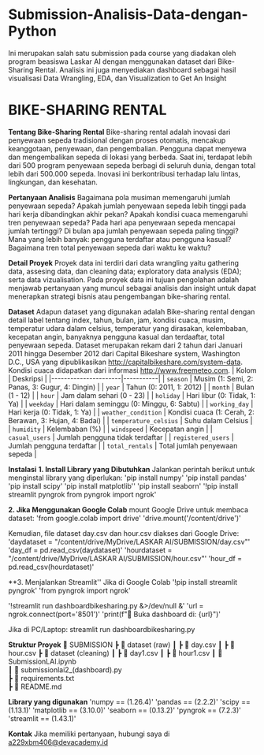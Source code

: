 # Submission-Analisis-Data-dengan-Python
Ini merupakan salah satu submission pada course yang diadakan oleh program beasiswa Laskar AI dengan menggunakan dataset dari Bike-Sharing Rental. Analisis ini juga menyediakan dashboard sebagai hasil visualisasi Data Wrangling, EDA, dan Visualization to Get An Insight

# BIKE-SHARING RENTAL 
**Tentang Bike-Sharing Rental**
Bike-sharing rental adalah inovasi dari penyewaan sepeda tradisional dengan proses otomatis, mencakup keanggotaan, penyewaan, dan pengembalian. Pengguna dapat menyewa dan mengembalikan sepeda di lokasi yang berbeda. Saat ini, terdapat lebih dari 500 program penyewaan sepeda berbagi di seluruh dunia, dengan total lebih dari 500.000 sepeda. Inovasi ini berkontribusi terhadap lalu lintas, lingkungan, dan kesehatan.

**Pertanyaan Analisis**
Bagaimana pola musiman memengaruhi jumlah penyewaan sepeda?
Apakah jumlah penyewaan sepeda lebih tinggi pada hari kerja dibandingkan akhir pekan?
Apakah kondisi cuaca memengaruhi tren penyewaan sepeda?
Pada hari apa penyewaan sepeda mencapai jumlah tertinggi?
Di bulan apa jumlah penyewaan sepeda paling tinggi?
Mana yang lebih banyak: pengguna terdaftar atau pengguna kasual?
Bagaimana tren total penyewaan sepeda dari waktu ke waktu?

**Detail Proyek**
Proyek data ini terdiri dari data wrangling yaitu gathering data, assesing data, dan cleaning data; exploratory data analysis (EDA); serta data vizualisation.
Pada proyek data ini tujuan pengolahan adalah menjawab pertanyaan yang muncul sebagai analisis dan insight untuk dapat menerapkan strategi bisnis atau pengembangan bike-sharing rental.

**Dataset**
Adapun dataset yang digunakan adalah Bike-sharing rental dengan detail label tentang index, tahun, bulan, jam, kondisi cuaca, musim, temperatur udara dalam celsius, temperatur yang dirasakan, kelembaban, kecepatan angin, banyaknya pengguna kasual dan terdaaftar, total penyewaan sepeda.
Dataset merupakan rekam dari 2 tahun dari Januari 2011 hingga Desember 2012 dari Capital Bikeshare system, Washington D.C., USA yang dipublikasikan http://capitalbikeshare.com/system-data. 
Kondisi cuaca didapatkan dari informasi http://www.freemeteo.com.
| Kolom                 | Deskripsi |
|----------------------|-----------|
| `season`            | Musim (1: Semi, 2: Panas, 3: Gugur, 4: Dingin) |
| `year`              | Tahun (0: 2011, 1: 2012) |
| `month`             | Bulan (1 - 12) |
| `hour`              | Jam dalam sehari (0 - 23) |
| `holiday`           | Hari libur (0: Tidak, 1: Ya) |
| `weekday`           | Hari dalam seminggu (0: Minggu, 6: Sabtu) |
| `working_day`       | Hari kerja (0: Tidak, 1: Ya) |
| `weather_condition` | Kondisi cuaca (1: Cerah, 2: Berawan, 3: Hujan, 4: Badai) |
| `temperature_celsius` | Suhu dalam Celsius |
| `humidity`          | Kelembaban (%) |
| `windspeed`        | Kecepatan angin |
| `casual_users`      | Jumlah pengguna tidak terdaftar |
| `registered_users`  | Jumlah pengguna terdaftar |
| `total_rentals`     | Total jumlah penyewaan sepeda |

**Instalasi**
**1. Install Library yang Dibutuhkan**
Jalankan perintah berikut untuk menginstal library yang diperlukan:
'pip install numpy'
'pip install pandas'
'pip install scipy'
'pip install matplotlib''
'pip install seaborn'
'!pip install streamlit pyngrok
from pyngrok import ngrok'

**2.  Jika Menggunakan Google Colab**
mount Google Drive untuk membaca dataset:
'from google.colab import drive'
'drive.mount('/content/drive')'

Kemudian, file dataset day.csv dan hour.csv diakses dari Google Drive:
'daydataset = "/content/drive/MyDrive/LASKAR AI/SUBMISSION/day.csv"'
'day_df = pd.read_csv(daydataset)'
'hourdataset = "/content/drive/MyDrive/LASKAR AI/SUBMISSION/hour.csv"'
'hour_df = pd.read_csv(hourdataset)'

**3.  Menjalankan Streamlit''
Jika di Google Colab
'!pip install streamlit pyngrok'
'from pyngrok import ngrok'

'!streamlit run dashboardbikesharing.py &>/dev/null &'
'url = ngrok.connect(port='8501')'
'print(f"🎯 Buka dashboard di: {url}")'

Jika di PC/Laptop:
streamlit run dashboardbikesharing.py

**Struktur Proyek**
📂 SUBMISSION
 ┣ 📂 dataset (raw)
 ┃ ┣ 📄 day.csv
 ┃ ┣ 📄 hour.csv
 ┣ 📂 dataset (cleaning)
 ┃ ┣ 📄 day1.csv
 ┃ ┣ 📄 hour1.csv
 ┃ 📄 SubmissionLAI.ipynb  
 ┃ 📄 submissionlai2_(dashboard).py  
 ┣ 📄 requirements.txt  
 ┣ 📄 README.md  

**Library yang digunakan**
'numpy == (1.26.4)'
'pandas == (2.2.2)'
'scipy == (1.13.1)'
'matplotlib == (3.10.0)'
'seaborn == (0.13.2)'
'pyngrok == (7.2.3)'
'streamlit == (1.43.1)'

**Kontak**
Jika memiliki pertanyaan, hubungi saya di a229xbm406@devacademy.id

